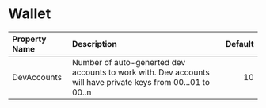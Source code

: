 # Wallet



| Property Name | Description | Default |
| :--- | :--- | ---: |
| DevAccounts | Number of auto-generted dev accounts to work with. Dev accounts will have private keys from 00...01 to 00..n | 10 |
